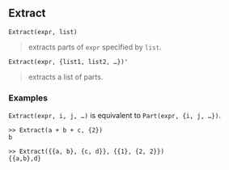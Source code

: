 ## Extract

```
Extract(expr, list)
```
> extracts parts of `expr` specified by `list`.

```
Extract(expr, {list1, list2, …})'
```
> extracts a list of parts.

### Examples

`Extract(expr, i, j, …)` is equivalent to `Part(expr, {i, j, …})`.

```
>> Extract(a + b + c, {2})
b
 
>> Extract({{a, b}, {c, d}}, {{1}, {2, 2}})
{{a,b},d}
```